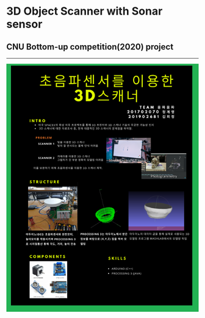 # 3D Object Scanner with Sonar sensor
## CNU Bottom-up competition(2020) project
---


<p align= "center"><img src="./image.png"></p>
